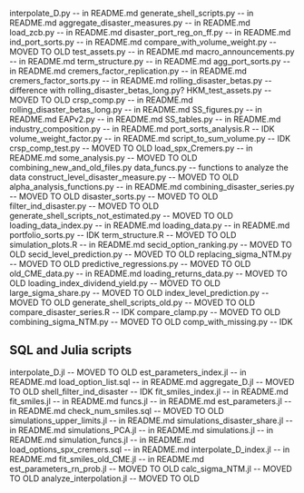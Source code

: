 interpolate_D.py -- in README.md
generate_shell_scripts.py -- in README.md
aggregate_disaster_measures.py -- in README.md
load_zcb.py -- in README.md
disaster_port_reg_on_ff.py -- in README.md
ind_port_sorts.py -- in README.md
compare_with_volume_weight.py -- MOVED TO OLD
test_assets.py -- in README.md
macro_announcements.py -- in README.md
term_structure.py -- in README.md
agg_port_sorts.py -- in README.md
cremers_factor_replication.py -- in README.md
cremers_factor_sorts.py -- in README.md
rolling_disaster_betas.py -- difference with rolling_disaster_betas_long.py?
HKM_test_assets.py -- MOVED TO OLD
crsp_comp.py -- in README.md
rolling_disaster_betas_long.py -- in README.md
SS_figures.py -- in README.md
EAPv2.py -- in README.md
SS_tables.py -- in README.md
industry_composition.py -- in README.md
port_sorts_analysis.R -- IDK
volume_weight_factor.py -- in README.md
script_to_sum_volume.py -- IDK
crsp_comp_test.py -- MOVED TO OLD
load_spx_Cremers.py -- in README.md
some_analysis.py -- MOVED TO OLD
combining_new_and_old_files.py
data_funcs.py -- functions to analyze the data
construct_level_disaster_measure.py -- MOVED TO OLD
alpha_analysis_functions.py -- in README.md
combining_disaster_series.py -- MOVED TO OLD
disaster_sorts.py -- MOVED TO OLD
filter_ind_disaster.py -- MOVED TO OLD
generate_shell_scripts_not_estimated.py -- MOVED TO OLD
loading_data_index.py -- in README.md
loading_data.py -- in README.md
portfolio_sorts.py -- IDK
term_structure.R -- MOVED TO OLD
simulation_plots.R -- in README.md
secid_option_ranking.py -- MOVED TO OLD
secid_level_prediction.py -- MOVED TO OLD
replacing_sigma_NTM.py -- MOVED TO OLD
predictive_regressions.py -- MOVED TO OLD
old_CME_data.py -- in README.md
loading_returns_data.py -- MOVED TO OLD
loading_index_dividend_yield.py -- MOVED TO OLD
large_sigma_share.py -- MOVED TO OLD
index_level_prediction.py -- MOVED TO OLD
generate_shell_scripts_old.py -- MOVED TO OLD
compare_disaster_series.R -- IDK
compare_clamp.py -- MOVED TO OLD
combining_sigma_NTM.py -- MOVED TO OLD
comp_with_missing.py -- IDK

## SQL and Julia scripts

interpolate_D.jl -- MOVED TO OLD
est_parameters_index.jl -- in README.md
load_option_list.sql -- in README.md
aggregate_D.jl -- MOVED TO OLD
shell_filter_ind_disaster -- IDK
fit_smiles_index.jl -- in README.md
fit_smiles.jl -- in README.md
funcs.jl -- in README.md
est_parameters.jl -- in README.md
check_num_smiles.sql -- MOVED TO OLD
simulations_upper_limits.jl -- in README.md
simulations_disaster_share.jl -- in README.md
simulations_PCA.jl -- in README.md
simulations.jl -- in README.md
simulation_funcs.jl -- in README.md
load_options_spx_cremers.sql -- in README.md
interpolate_D_index.jl -- in README.md
fit_smiles_old_CME.jl -- in README.md
est_parameters_rn_prob.jl -- MOVED TO OLD
calc_sigma_NTM.jl -- MOVED TO OLD
analyze_interpolation.jl -- MOVED TO OLD
